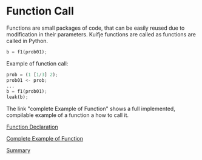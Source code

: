 # Function Call

Functions are small packages of code, that can be easily reused due to modification in their parameters.
Kuifje functions are called as functions are called in Python.

```python
b = f1(prob01);
```

Example of function call:
```python
prob = (1 [1/3] 2);
prob01 <- prob;
...
b = f1(prob01);
leak(b);
```

The link "complete Example of Function" shows a full implemented, compilable example of a function a how to call it.

[Function Declaration](https://github.com/gleisonsdm/Kuifje-Documentation/blob/main/Chapter%2008/Function%20Declaration.md)

[Complete Example of Function](https://github.com/gleisonsdm/Kuifje-Documentation/blob/main/Chapter%2008/Function%20Complete.md)

[Summary](https://github.com/gleisonsdm/Kuifje-Documentation)
